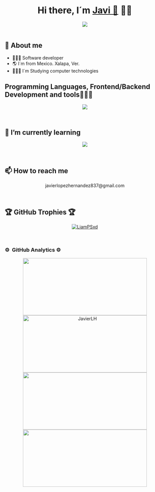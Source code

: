 
<div align="center">
  <h1><strong>Hi there, I´m <a href="">Javi 🐯</a> 👋🏽</strong></h1>
  <!-- <img src="https://user-images.githubusercontent.com/112488911/232362540-6f0e771f-b72b-4ba1-bab2-97b4771f9ec7.png"> -->
  <img src="https://github.com/JavierLH/JavierLH/assets/91098390/ce8e2a0c-c808-41df-b74c-6dd278f2cb73">
</div>
<br>

##  🐯 About me 
- 👨🏽‍💻 Software developer
- 🌎 I´m from Mexico. Xalapa, Ver.
- 👨🏻‍🎓 I´m Studying computer technologies

##  Programming Languages, Frontend/Backend Development and tools👨🏽‍💻
<p align="center">
  <a href="https://skillicons.dev">
    <img src="https://skillicons.dev/icons?i=androidstudio,angular,bootstrap,c,cpp,css,django,docker,firebase,python,tailwind,git,github,laravel,gradle,html,java,js,kotlin,linux,mongodb,mysql,nginx,nodejs,php,postman,react,spring,sqlite,stackoverflow,vscode&perline=10&theme=light" />
  </a>
</p>
<br>

## 🌱 I’m currently learning 
<p align="center">
  <a href="https://skillicons.dev">
    <img src="https://skillicons.dev/icons?i=django,react&perline=10&theme=dark" />
  </a>
</p>
<br>

## 📫 How to reach me
<p align="center">
javierlopezhernandez837@gmail.com
</p>
<br>



<!-- ## ✍️ Random Dev Quote
![](https://quotes-github-readme.vercel.app/api?type=horizontal&theme=radical) -->

## 🏆 GitHub Trophies 🏆
<p align="center">
  <a href="https://github.com/LiamPSxd">
    <img src="https://github-profile-trophy.vercel.app/?username=LiamPSxd&theme=dark&no-frame=true&no-bg=true&margin-w=4" alt="LiamPSxd" />
  </a>
</p>
<br>

### ⚙️ &nbsp;GitHub Analytics ⚙️
<p align="center">
  <a href="https://github.com/LiamPSxd">
    <img width=390 height="180em" src="https://github-readme-stats-eight-theta.vercel.app/api?username=JavierLH&show_icons=true&theme=dark&include_all_commits=true&count_private=true&hide_border=false"/>
  </a>

  <a href="https://github.com/JavierLH/github-readme-streak-stats" title="Go to Source">
    <img width=390 height="180em" src="https://github-readme-streak-stats.herokuapp.com/?user=JavierLH&theme=dark&border=61dafb&hide_border=false" alt="JavierLH" />
  </a>

  <a href="https://github.com/JavierLH/github-readme-stats" title="Go to Source">
    <img width=390 height="180em" src="https://github-readme-stats.vercel.app/api?username=JavierLH&show_icons=true&theme=dark&border_color=61dafb&hide_border=true" />
  </a>

  <a href="https://github.com/JavierLH/github-readme-stats">
    <img width=390 height="180em" src="https://github-readme-stats.vercel.app/api/top-langs/?username=JavierLH&hide=c%23&icon_color=61dafb&bg_color=20232a&langs_count=8&layout=compact&border_color=61dafb&hide_border=true&theme=dark" />
  </a>
</p>
<br>
